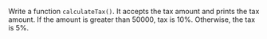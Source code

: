 Write a function `calculateTax()`. It accepts the tax amount and prints the tax amount. If the amount is greater than 50000, tax is 10%. Otherwise, the tax is 5%.
